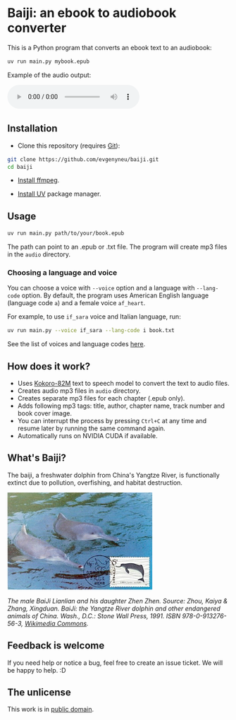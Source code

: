 # Baiji: an ebook to audiobook converter

This is a Python program that converts an ebook text to an audiobook:

```sh
uv run main.py mybook.epub
```

Example of the audio output:

<audio controls><source src="./examples/alice_in_wonderland.mp3" type="audio/mpeg">Your browser does not support the audio element.</audio>

## Installation

* Clone this repository (requires [Git](https://git-scm.com/downloads)):

```sh
git clone https://github.com/evgenyneu/baiji.git
cd baiji
```

* [Install ffmpeg](https://ffmpeg.org/download.html).

* [Install UV](https://docs.astral.sh/uv/#installation) package manager.

## Usage

```sh
uv run main.py path/to/your/book.epub
```

The path can point to an .epub or .txt file. The program will create mp3 files in the `audio` directory.


### Choosing a language and voice

You can choose a voice with `--voice` option and a language with `--lang-code` option.
By default, the program uses American English language (language code `a`) and a female voice `af_heart`.

For example, to use `if_sara` voice and Italian language, run:


```sh
uv run main.py --voice if_sara --lang-code i book.txt
```

See the list of voices and language codes [here](https://huggingface.co/hexgrad/Kokoro-82M/blob/main/VOICES.md).


## How does it work?

* Uses [Kokoro-82M](https://huggingface.co/hexgrad/Kokoro-82M) text to speech model to convert the text to audio files.
* Creates audio mp3 files in `audio` directory.
* Creates separate mp3 files for each chapter (.epub only).
* Adds following mp3 tags: title, author, chapter name, track number and book cover image.
* You can interrupt the process by pressing `Ctrl+C` at any time and resume later by running the same command again.
* Automatically runs on NVIDIA CUDA if available.


## What's Baiji?

The baiji, a freshwater dolphin from China's Yangtze River, is functionally extinct due to pollution, overfishing, and habitat destruction.

<img src='./images/baiji.jpg' alt='The male BaiJi Lianlian and his daughter Zhen Zhen'>

*The male BaiJi Lianlian and his daughter Zhen Zhen. Source:
Zhou, Kaiya & Zhang, Xingduan. BaiJi: the Yangtze River dolphin and other endangered animals of China. Wash., D.C.: Stone Wall Press, 1991. ISBN 978-0-913276-56-3,  [Wikimedia Commons](https://commons.wikimedia.org/wiki/File:Lianlian_and_Zhenzhen,_two_Chinese_River_Dolphins.jpg).*


## Feedback is welcome

If you need help or notice a bug, feel free to create an issue ticket. We will be happy to help. :D


## The unlicense

This work is in [public domain](UNLICENSE).
